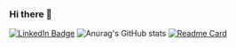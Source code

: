 ### Hi there 👋

[![LinkedIn Badge](https://img.shields.io/badge/LinkedIn-Profile-informational?style=flat&logo=linkedin&logoColor=white&color=0D76A8)](https://linkedin.com/mikhail-kondrashov)
![Anurag's GitHub stats](https://github-readme-stats.vercel.app/api?username=mihailkondrashov&show_icons=true&theme=radical)
[![Readme Card](https://github-readme-stats.vercel.app/api/pin/?username=mihailkondrashov&repo=BankSystemMicroServices)](https://github.com/mihailkondrashov/BankSystemMicroServices)
<!--
**mihailkondrashov/mihailkondrashov** is a ✨ _special_ ✨ repository because its `README.md` (this file) appears on your GitHub profile.

Here are some ideas to get you started:

- 🔭 I’m currently working on ...
- 🌱 I’m currently learning ...
- 👯 I’m looking to collaborate on ...
- 🤔 I’m looking for help with ...
- 💬 Ask me about ...
- 📫 How to reach me: ...
- 😄 Pronouns: ...
- ⚡ Fun fact: ...
-->
